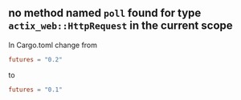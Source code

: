 ## no method named `poll` found for type `actix_web::HttpRequest` in the current scope

In Cargo.toml change from

```toml
futures = "0.2"
```

to

```toml
futures = "0.1"
```